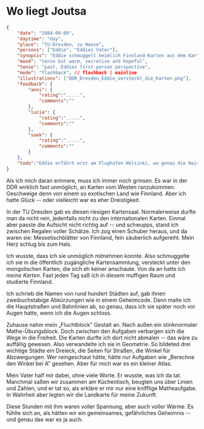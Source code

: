 # Wo liegt Joutsa

```json
{
    "date": "1984-09-09",
    "daytime": "day",
    "place": "TU-Dresden, zu Hause",
    "persons": ["Eddie", "Eddies Vater"],
    "synopsis": "Eddie schmuggelt heimlich Finnland-Karten aus dem Kartensaal und verwandelt sie mit ihrem Vater in geheime Geometrie-Aufgaben für ihre Flucht.",
    "mood": "tense but warm, secretive and hopeful",
    "tense": "past, Eddies first-person perspective",
    "mode": "flashback", // flashback | mainline
    "illustrations": ["DDR_Dresden_Eddie_versteckt_die_Karten.png"],
    "feedback": {
        "anni": {
            "rating":".....",
            "comments":""
        },
        "lucia": {
            "rating":".....",
            "comments":""
        },
        "soek": {
            "rating":".....",
            "comments":""
        }
    },
    "todo":"Eddie erfährt erst am Flughafen Helsinki, wo genau die Reise hingeht."
}
```

Als ich mich daran erinnere, muss ich immer noch grinsen. Es war in der
DDR wirklich fast unmöglich, an Karten vom Westen ranzukommen.
Geschweige denn von einem so exotischen Land wie Finnland. Aber ich
hatte Glück -- oder vielleicht war es eher Dreistigkeit.

In der TU Dresden gab es diesen riesigen Kartensaal. Normalerweise
durfte man da nicht rein, jedenfalls nicht zu den internationalen
Karten. Einmal aber passte die Aufsicht nicht richtig auf -- und
schwupps, stand ich zwischen Regalen voller Schätze. Ich zog einen
Schuber heraus, und da waren sie: Messetischblätter von Finnland, fein
säuberlich aufgereiht. Mein Herz schlug bis zum Hals.

Ich wusste, dass ich sie unmöglich mitnehmen konnte. Also schmuggelte
ich sie in die öffentlich zugängliche Kartensammlung, versteckt unter
den mongolischen Karten, die sich eh keiner anschaute. Von da an hatte
ich *meine Karten*. Fast jeden Tag saß ich in diesem muffigen Raum und
studierte Finnland.

Ich schrieb die Namen von rund hundert Städten auf, gab ihnen
zweibuchstabige Abkürzungen wie in einem Geheimcode. Dann malte ich die
Hauptstraßen und Bahnlinien ab, so genau, dass ich sie später noch vor
Augen hatte, wenn ich die Augen schloss.

Zuhause nahm mein „Fluchtblock" Gestalt an. Nach außen ein stinknormaler
Mathe-Übungsblock. Doch zwischen den Aufgaben verbargen sich die Wege in
die Freiheit. Die Karten durfte ich dort nicht abmalen -- das wäre zu
auffällig gewesen. Also verwandelte ich sie in Geometrie. So bildeted drei
wichtige Städte ein Dreieck, die Seiten für Straßen, die Winkel für
Abzweigungen. Wer reingeschaut hätte, hätte nur Aufgaben wie „Berechne
den Winkel bei A" gesehen. Aber für mich war es ein kleiner Atlas.

Mein Vater half mir dabei, ohne viele Worte. Er wusste, was ich da tat.
Manchmal saßen wir zusammen am Küchentisch, beugten uns über Linien und
Zahlen, und er tat so, als erkläre er mir nur eine knifflige
Matheaufgabe. In Wahrheit aber legten wir die Landkarte für meine
Zukunft.

Diese Stunden mit ihm waren voller Spannung, aber auch voller Wärme. Es
fühlte sich an, als hätten wir ein gemeinsames, gefährliches Geheimnis
-- und genau das war es ja auch.
